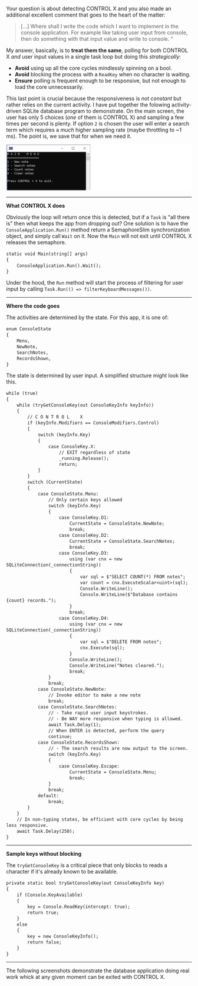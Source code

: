 Your question is about detecting CONTROL X and you also made an additional excellent comment that goes to the heart of the matter:
>[...] Where shall I write the code which I want to implement in the console application. For example like taking user input from console, then do something with that input value and write to console. "

My answer, basically, is to **treat them the same**, polling for both CONTROL X _and_ user input values in a single task loop but doing this _strategically_:

- **Avoid** using up all the core cycles mindlessly spinning on a bool.
- **Avoid** blocking the process with a `ReadKey` when no character is waiting.
- **Ensure** polling is frequent enough to be responsive, but not enough to load the core unnecessarily.

This last point is crucial because the responsiveness is _not constant_ but rather relies on the current activity. I have put together the folowing activity-driven SQLite database program to demonstrate. On the main screen, the user has only 5 choices (_one_ of them is CONTROL X) and sampling a few times per second is plenty. If option `2` is chosen the user will enter a search term which requires a _much_ higher sampling rate (maybe throttling to ~1 ms). The point is, we save that for when we need it.

![Main Menu](https://github.com/IVSoftware/key_filter_for_console/blob/master/key_filter_for_console/ReadMe/small%20screenshot.png)

***
**What CONTROL X does**

Obviously the loop will return once this is detected, but if a `Task` is "all there is" then what keeps the app from dropping out? One solution is to have the `ConsoleApplication.Run()` method return a SemaphoreSlim synchronization object, and simply call `Wait` on it. Now the `Main` will not exit until CONTROL X releases the semaphore. 

    static void Main(string[] args)
    {
        ConsoleApplication.Run().Wait();
    }

Under the hood, the `Run` method will start the process of filtering for user input by calling `Task.Run(() => filterKeyboardMessages())`.
***
**Where the code goes**

The activities are determined by the state. For this app, it is one of:

    enum ConsoleState
    {
        Menu,
        NewNote,
        SearchNotes,
        RecordsShown,
    }

The state is determined by user input. A simplified structure might look like this.

    while (true)
    {
        while (tryGetConsoleKey(out ConsoleKeyInfo keyInfo))
        {
            // C O N T R O L    X 
            if (keyInfo.Modifiers == ConsoleModifiers.Control)
            {
                switch (keyInfo.Key)
                {
                    case ConsoleKey.X:
                        // EXIT regardless of state
                        _running.Release();
                        return;
                }
            }
            switch (CurrentState)
            {
                case ConsoleState.Menu:
                    // Only certain keys allowed
                    switch (keyInfo.Key)
                    {
                        case ConsoleKey.D1:
                            CurrentState = ConsoleState.NewNote;
                            break;
                        case ConsoleKey.D2:
                            CurrentState = ConsoleState.SearchNotes;
                            break;
                        case ConsoleKey.D3:
                            using (var cnx = new SQLiteConnection(_connectionString))
                            {
                                var sql = $"SELECT COUNT(*) FROM notes";
                                var count = cnx.ExecuteScalar<uint>(sql);
                                Console.WriteLine();
                                Console.WriteLine($"Database contains {count} records.");
                            }
                            break;
                        case ConsoleKey.D4:
                            using (var cnx = new SQLiteConnection(_connectionString))
                            {
                                var sql = $"DELETE FROM notes";
                                cnx.Execute(sql);
                            }
                            Console.WriteLine();
                            Console.WriteLine("Notes cleared.");
                            break;
                    }
                    break;
                case ConsoleState.NewNote:
                    // Invoke editor to make a new note
                    break;
                case ConsoleState.SearchNotes:
                    // - Take rapid user input keystrokes.
                    // - Be WAY more responsive when typing is allowed.
                    await Task.Delay(1);
                    // When ENTER is detected, perform the query
                    continue;
                case ConsoleState.RecordsShown:
                    // - The search results are now output to the screen.
                    switch (keyInfo.Key)
                    {
                        case ConsoleKey.Escape:
                            CurrentState = ConsoleState.Menu;
                            break;
                    }
                    break;
                default:
                    break;
            }
        }
        // In non-typing states, be efficient with core cycles by being less responsive.
        await Task.Delay(250);
    }

***
**Sample keys without blocking**

The `tryGetConsoleKey` is a critical piece that only blocks to reads a character if it's already known to be available.

    private static bool tryGetConsoleKey(out ConsoleKeyInfo key)
    {
        if (Console.KeyAvailable)
        {
            key = Console.ReadKey(intercept: true);
            return true;
        }
        else
        {
            key = new ConsoleKeyInfo();
            return false;
        }
    }

***
The following screenshots demonstrate the database application doing real work whick at any given moment can be exited with CONTROL X.
